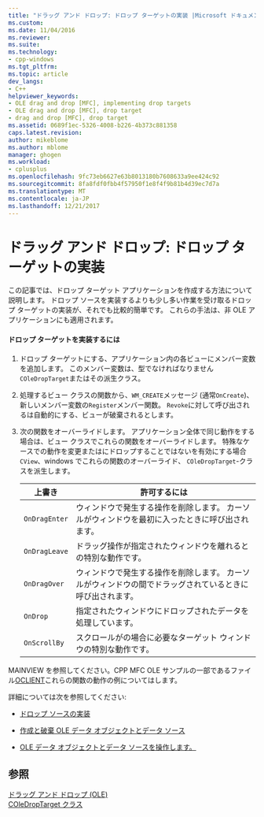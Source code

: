 ```yaml
---
title: "ドラッグ アンド ドロップ: ドロップ ターゲットの実装 |Microsoft ドキュメント"
ms.custom: 
ms.date: 11/04/2016
ms.reviewer: 
ms.suite: 
ms.technology:
- cpp-windows
ms.tgt_pltfrm: 
ms.topic: article
dev_langs:
- C++
helpviewer_keywords:
- OLE drag and drop [MFC], implementing drop targets
- OLE drag and drop [MFC], drop target
- drag and drop [MFC], drop target
ms.assetid: 0689f1ec-5326-4008-b226-4b373c881358
caps.latest.revision: 
author: mikeblome
ms.author: mblome
manager: ghogen
ms.workload:
- cplusplus
ms.openlocfilehash: 9fc73eb6627e63b8013180b7608633a9ee424c92
ms.sourcegitcommit: 8fa8fdf0fbb4f57950f1e8f4f9b81b4d39ec7d7a
ms.translationtype: MT
ms.contentlocale: ja-JP
ms.lasthandoff: 12/21/2017
---
```

# <a name="drag-and-drop-implementing-a-drop-target"></a>ドラッグ アンド ドロップ: ドロップ ターゲットの実装
この記事では、ドロップ ターゲット アプリケーションを作成する方法について説明します。 ドロップ ソースを実装するよりも少し多い作業を受け取るドロップ ターゲットの実装が、それでも比較的簡単です。 これらの手法は、非 OLE アプリケーションにも適用されます。  
  
#### <a name="to-implement-a-drop-target"></a>ドロップ ターゲットを実装するには  
  
1.  ドロップ ターゲットにする、アプリケーション内の各ビューにメンバー変数を追加します。 このメンバー変数は、型でなければなりません`COleDropTarget`またはその派生クラス。  
  
2.  処理するビュー クラスの関数から、`WM_CREATE`メッセージ (通常`OnCreate`)、新しいメンバー変数の`Register`メンバー関数。 `Revoke`に対して呼び出されるは自動的にする、ビューが破棄されるとします。  
  
3.  次の関数をオーバーライドします。 アプリケーション全体で同じ動作をする場合は、ビュー クラスでこれらの関数をオーバーライドします。 特殊なケースでの動作を変更またはにドロップすることではないを有効にする場合`CView`、windows でこれらの関数のオーバーライド、 `COleDropTarget`-クラスを派生します。  
  
    |上書き|許可するには|  
    |--------------|--------------|  
    |`OnDragEnter`|ウィンドウで発生する操作を削除します。 カーソルがウィンドウを最初に入ったときに呼び出されます。|  
    |`OnDragLeave`|ドラッグ操作が指定されたウィンドウを離れるとの特別な動作です。|  
    |`OnDragOver`|ウィンドウで発生する操作を削除します。 カーソルがウィンドウの間でドラッグされているときに呼び出されます。|  
    |`OnDrop`|指定されたウィンドウにドロップされたデータを処理しています。|  
    |`OnScrollBy`|スクロールがの場合に必要なターゲット ウィンドウの特別な動作です。|  
  
 MAINVIEW を参照してください。CPP MFC OLE サンプルの一部であるファイル[OCLIENT](../visual-cpp-samples.md)これらの関数の動作の例についてはします。  
  
 詳細については次を参照してください:  
  
-   [ドロップ ソースの実装](../mfc/drag-and-drop-implementing-a-drop-source.md)  
  
-   [作成と破棄 OLE データ オブジェクトとデータ ソース](../mfc/data-objects-and-data-sources-creation-and-destruction.md)  
  
-   [OLE データ オブジェクトとデータ ソースを操作します。](../mfc/data-objects-and-data-sources-manipulation.md)  
  
## <a name="see-also"></a>参照  
 [ドラッグ アンド ドロップ (OLE)](../mfc/drag-and-drop-ole.md)   
 [COleDropTarget クラス](../mfc/reference/coledroptarget-class.md)
